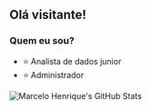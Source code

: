 <h2> Olá visitante!</h2>

<h3>Quem eu sou?</h3>
<ul >
  <li>⭐ Analista de dados junior</li>
  <li>⭐ Administrador</li>
</ul>


<img align="left" alt="Marcelo Henrique's GitHub Stats" src="https://github-readme-stats.vercel.app/api?username=Marcel0Henrique&theme=tokyonight&show_icons=true">
<!---
Marcel0Henrique/Marcel0Henrique is a ✨ special ✨ repository because its `README.md` (this file) appears on your GitHub profile.
You can click the Preview link to take a look at your changes.
--->
